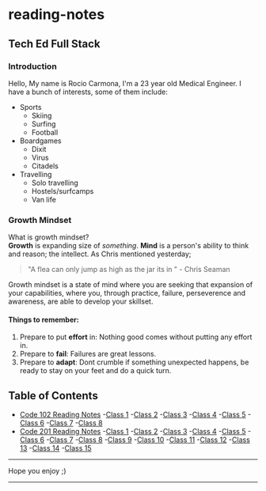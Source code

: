 # reading-notes

## Tech Ed Full Stack

### Introduction
Hello, My name is Rocio Carmona, I'm a 23 year old Medical Engineer. I have a bunch of interests, some of them include:
* Sports
  * Skiing
  * Surfing
  * Football
* Boardgames
  * Dixit
  * Virus
  * Citadels
* Travelling
  * Solo travelling
  * Hostels/surfcamps
  * Van life

### Growth Mindset
What is growth mindset?  
**Growth** is expanding size of *something*. 
**Mind** is a person's ability to think and reason; the intellect.
As Chris mentioned yesterday; 
> "A flea can only jump as high as the jar its in " - Chris Seaman  

Growth mindset is a state of mind where you are seeking that expansion of your capabilities, where you, through practice, failure, perseverence and awareness, are able to develop your skillset.

#### Things to remember:
1. Prepare to put **effort** in: Nothing good comes without putting any effort in.  
2. Prepare to **fail**: Failures are great lessons. 
3. Prepare to **adapt**: Dont crumble if something unexpected happens, be ready to stay on your feet and do a quick turn.

## Table of Contents
- [Code 102 Reading Notes](https://github.com/Rocio29022000/reading-notes/tree/main/102)
   -[Class 1](https://github.com/Rocio29022000/reading-notes/blob/main/102/1.md)
   -[Class 2](https://github.com/Rocio29022000/reading-notes/blob/main/102/2.md)
   -[Class 3](https://github.com/Rocio29022000/reading-notes/blob/main/102/3.md)
   -[Class 4](https://github.com/Rocio29022000/reading-notes/blob/main/102/4.md)
   -[Class 5](https://github.com/Rocio29022000/reading-notes/blob/main/102/5.md)
   -[Class 6](https://github.com/Rocio29022000/reading-notes/blob/main/102/6.md)
   -[Class 7](https://github.com/Rocio29022000/reading-notes/blob/main/102/7.md)
   -[Class 8](https://github.com/Rocio29022000/reading-notes/blob/main/102/8.md)
- [Code 201 Reading Notes](https://github.com/Rocio29022000/reading-notes/tree/main/201)
   -[Class 1](https://github.com/Rocio29022000/reading-notes/blob/main/201/1.md)
   -[Class 2](https://github.com/Rocio29022000/reading-notes/blob/main/201/2.md)
   -[Class 3](https://github.com/Rocio29022000/reading-notes/blob/main/201/3.md)
   -[Class 4](https://github.com/Rocio29022000/reading-notes/blob/main/201/4.md)
   -[Class 5](https://github.com/Rocio29022000/reading-notes/blob/main/201/5.md)
   -[Class 6](https://github.com/Rocio29022000/reading-notes/blob/main/201/6.md)
   -[Class 7](https://github.com/Rocio29022000/reading-notes/blob/main/201/7.md)
   -[Class 8](https://github.com/Rocio29022000/reading-notes/blob/main/201/8.md)
   -[Class 9](https://github.com/Rocio29022000/reading-notes/blob/main/201/9.md)
   -[Class 10](https://github.com/Rocio29022000/reading-notes/blob/main/201/10.md)
   -[Class 11](https://github.com/Rocio29022000/reading-notes/blob/main/201/11.md)
   -[Class 12](https://github.com/Rocio29022000/reading-notes/blob/main/201/12.md)
   -[Class 13](https://github.com/Rocio29022000/reading-notes/blob/main/201/13.md)
   -[Class 14](https://github.com/Rocio29022000/reading-notes/blob/main/201/14.md)
   -[Class 15](https://github.com/Rocio29022000/reading-notes/blob/main/201/15.md)

***
Hope you enjoy ;)

***




